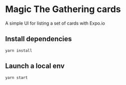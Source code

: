 # Magic The Gathering cards

A simple UI for listing a set of cards with Expo.io

## Install dependencies

```
yarn install
```

## Launch a local env

```
yarn start
```